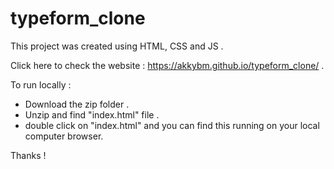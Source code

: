 # typeform_clone

This project was created using HTML, CSS and JS . 

Click here to check the website : https://akkybm.github.io/typeform_clone/ .

To run locally :
* Download the zip folder .
* Unzip and find "index.html" file . 
* double click on "index.html" and you can find this running on your local computer browser. 


Thanks !
